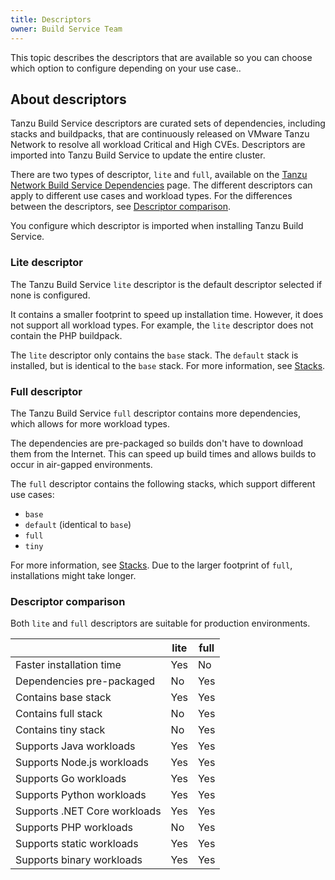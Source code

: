 ```yaml
---
title: Descriptors
owner: Build Service Team
---
```


This topic describes the descriptors that are available so you can choose
which option to configure depending on your use case..

## <a id="descriptors"></a> About descriptors

Tanzu Build Service descriptors are curated sets of dependencies, including stacks and buildpacks, that are
continuously released on VMware Tanzu Network to resolve all workload Critical and High CVEs.
Descriptors are imported into Tanzu Build Service to update the entire cluster.

There are two types of descriptor, `lite` and `full`, available on the
[Tanzu Network Build Service Dependencies](https://network.pivotal.io/products/tbs-dependencies/) page.
The different descriptors can apply to different use cases and workload types.
For the differences between the descriptors, see [Descriptor comparison](#descriptor-comparison).

You configure which descriptor is imported when installing Tanzu Build Service.

### <a id="lite-descriptor"></a> Lite descriptor

The Tanzu Build Service `lite` descriptor is the default descriptor selected if none is configured.

It contains a smaller footprint to speed up installation time. However, it does not support all
workload types. For example, the `lite` descriptor does not contain the PHP buildpack.

The `lite` descriptor only contains the `base` stack.
The `default` stack is installed, but is identical to the `base` stack.
For more information, see [Stacks](https://docs.pivotal.io/tanzu-buildpacks/stacks.html).

### <a id="full-descriptor"></a> Full descriptor

The Tanzu Build Service `full` descriptor contains more dependencies, which allows for more workload
types.

The dependencies are pre-packaged so builds don't have to download them from the Internet.
This can speed up build times and allows builds to occur in air-gapped environments.

The `full` descriptor contains the following stacks, which support different use cases:

- `base`
- `default` (identical to `base`)
- `full`
- `tiny`

For more information, see [Stacks](https://docs.pivotal.io/tanzu-buildpacks/stacks.html).
Due to the larger footprint of `full`, installations might take longer.

### <a id="descriptor-comparison"></a> Descriptor comparison

Both `lite` and `full` descriptors are suitable for production environments.

|  | lite | full |
|---| ---|---|
| Faster installation time | Yes | No |
| Dependencies pre-packaged | No | Yes |
| Contains base stack | Yes | Yes |
| Contains full stack | No | Yes |
| Contains tiny stack | No | Yes |
| Supports Java workloads | Yes | Yes |
| Supports Node.js workloads | Yes | Yes |
| Supports Go workloads | Yes | Yes |
| Supports Python workloads | Yes | Yes |
| Supports .NET Core workloads | Yes | Yes |
| Supports PHP workloads | No | Yes |
| Supports static workloads | Yes | Yes |
| Supports binary workloads | Yes | Yes |
